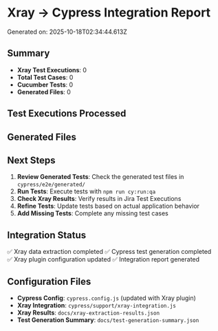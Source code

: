 # Xray → Cypress Integration Report

Generated on: 2025-10-18T02:34:44.613Z

## Summary

- **Xray Test Executions**: 0
- **Total Test Cases**: 0
- **Cucumber Tests**: 0
- **Generated Files**: 0

## Test Executions Processed

## Generated Files

## Next Steps

1. **Review Generated Tests**: Check the generated test files in `cypress/e2e/generated/`
2. **Run Tests**: Execute tests with `npm run cy:run:qa`
3. **Check Xray Results**: Verify results in Jira Test Executions
4. **Refine Tests**: Update tests based on actual application behavior
5. **Add Missing Tests**: Complete any missing test cases

## Integration Status

✅ Xray data extraction completed
✅ Cypress test generation completed  
✅ Xray plugin configuration updated
✅ Integration report generated

## Configuration Files

- **Cypress Config**: `cypress.config.js` (updated with Xray plugin)
- **Xray Integration**: `cypress/support/xray-integration.js`
- **Xray Results**: `docs/xray-extraction-results.json`
- **Test Generation Summary**: `docs/test-generation-summary.json`
